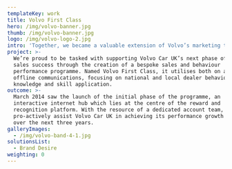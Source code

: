 ```yaml
---
templateKey: work
title: Volvo First Class
hero: /img/volvo-banner.jpg
thumb: /img/volvo-banner.jpg
logo: /img/volvo-logo-2.jpg
intro: 'Together, we became a valuable extension of Volvo’s marketing team. '
project: >-
  We’re proud to be tasked with supporting Volvo Car UK’s next phase of ongoing
  sales success through the creation of a bespoke sales and behaviour
  performance programme. Named Volvo First Class, it utilises both on and
  offline communications, focusing on national and local dealer behaviours,
  knowledge and skill application.
outcome: >-
  March 2014 saw the launch of the initial phase of the programme, an
  interactive internet hub which lies at the centre of the reward and
  recognition platform. With the resource of a dedicated account team, RLA will
  pro-actively assist Volvo Car UK in achieving its performance growth in the UK
  over the next three years.
galleryImages:
  - /img/volvo-band-4-1.jpg
solutionsList:
  - Brand Desire
weighting: 0
---
```


